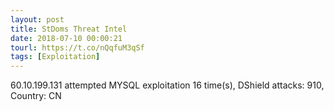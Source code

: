 ```yaml
---
layout: post
title: StDoms Threat Intel
date: 2018-07-10 00:00:21
tourl: https://t.co/nQqfuM3qSf
tags: [Exploitation]
---
```

60.10.199.131 attempted MYSQL exploitation 16 time(s), DShield attacks: 910, Country: CN